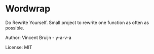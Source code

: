 Wordwrap
========

Do Rewrite Yourself. Small project to rewrite one function as often as possible.

Author: Vincent Bruijn - y-a-v-a

License: MIT